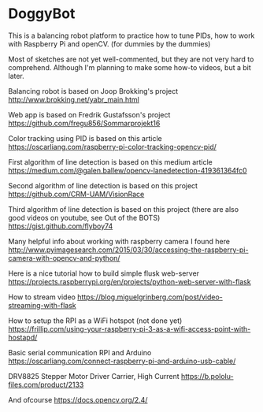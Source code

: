 # DoggyBot
This is a balancing robot platform to practice how to tune PIDs, how to work with Raspberry Pi and openCV. (for dummies by the dummies)

Most of sketches are not yet well-commented, but they are not very hard to comprehend. Although I'm planning to make some how-to videos, but a bit later.

Balancing robot is based on Joop Brokking's project http://www.brokking.net/yabr_main.html

Web app is based on Fredrik Gustafsson's project https://github.com/fregu856/Sommarprojekt16

Color tracking using PID is based on this article https://oscarliang.com/raspberry-pi-color-tracking-opencv-pid/

First algorithm of line detection is based on this medium article https://medium.com/@galen.ballew/opencv-lanedetection-419361364fc0

Second algorithm of line detection is based on this project https://github.com/CRM-UAM/VisionRace

Third algorithm of line detection is based on this project (there are also good videos on youtube, see Out of the BOTS) https://gist.github.com/flyboy74

Many helpful info about working with raspberry camera I found here http://www.pyimagesearch.com/2015/03/30/accessing-the-raspberry-pi-camera-with-opencv-and-python/

Here is a nice tutorial how to build simple flusk web-server https://projects.raspberrypi.org/en/projects/python-web-server-with-flask

How to stream video https://blog.miguelgrinberg.com/post/video-streaming-with-flask

How to setup the RPI as a WiFi hotspot (not done yet) https://frillip.com/using-your-raspberry-pi-3-as-a-wifi-access-point-with-hostapd/

Basic serial communication RPI and Arduino https://oscarliang.com/connect-raspberry-pi-and-arduino-usb-cable/

DRV8825 Stepper Motor Driver Carrier, High Current https://b.pololu-files.com/product/2133

And ofcourse https://docs.opencv.org/2.4/ 
